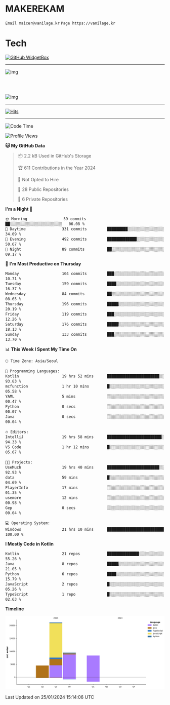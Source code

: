 # MAKEREKAM

`Email maicer@vanilage.kr`
`Page https://vanilage.kr`

# Tech

[![GitHub WidgetBox](https://github-widgetbox.vercel.app/api/skills?languages=python,js,ts,c,cpp,cs,java,kotlin,bash,md,html,css,xml,yaml,swift,powershell,json,R,SQL,php&tools=git,npm,gradle,nodejs,vercel,nginx&includeNames=true&theme=darkmode)](https://github.com/Jurredr/github-widgetbox)

---

![img](https://github-readme-stats.vercel.app/api/top-langs/?username=MAKEREKAM&layout=compact&theme=gruvbox)

<br>
<br>

![img](https://github-readme-stats.vercel.app/api/?username=MAKEREKAM&layout=compact&theme=gruvbox)

---

[![Hits](https://hits.seeyoufarm.com/api/count/incr/badge.svg?url=https%3A%2F%2Fgithub.com%2FMAKEREKAM&count_bg=%234A49D1&title_bg=%23555555&icon=&icon_color=%23E7E7E7&title=방문&edge_flat=false)](https://hits.seeyoufarm.com)

---

<!--START_SECTION:waka-->
![Code Time](http://img.shields.io/badge/Code%20Time-196%20hrs%2018%20mins-blue)

![Profile Views](http://img.shields.io/badge/Profile%20Views-0-blue)

**🐱 My GitHub Data** 

> 📦 2.2 kB Used in GitHub's Storage 
 > 
> 🏆 611 Contributions in the Year 2024
 > 
> 🚫 Not Opted to Hire
 > 
> 📜 28 Public Repositories 
 > 
> 🔑 6 Private Repositories 
 > 
**I'm a Night 🦉** 

```text
🌞 Morning                59 commits          ██░░░░░░░░░░░░░░░░░░░░░░░   06.08 % 
🌆 Daytime                331 commits         █████████░░░░░░░░░░░░░░░░   34.09 % 
🌃 Evening                492 commits         █████████████░░░░░░░░░░░░   50.67 % 
🌙 Night                  89 commits          ██░░░░░░░░░░░░░░░░░░░░░░░   09.17 % 
```
📅 **I'm Most Productive on Thursday** 

```text
Monday                   104 commits         ███░░░░░░░░░░░░░░░░░░░░░░   10.71 % 
Tuesday                  159 commits         ████░░░░░░░░░░░░░░░░░░░░░   16.37 % 
Wednesday                84 commits          ██░░░░░░░░░░░░░░░░░░░░░░░   08.65 % 
Thursday                 196 commits         █████░░░░░░░░░░░░░░░░░░░░   20.19 % 
Friday                   119 commits         ███░░░░░░░░░░░░░░░░░░░░░░   12.26 % 
Saturday                 176 commits         █████░░░░░░░░░░░░░░░░░░░░   18.13 % 
Sunday                   133 commits         ███░░░░░░░░░░░░░░░░░░░░░░   13.70 % 
```


📊 **This Week I Spent My Time On** 

```text
🕑︎ Time Zone: Asia/Seoul

💬 Programming Languages: 
Kotlin                   19 hrs 52 mins      ███████████████████████░░   93.83 % 
mcfunction               1 hr 10 mins        █░░░░░░░░░░░░░░░░░░░░░░░░   05.58 % 
YAML                     5 mins              ░░░░░░░░░░░░░░░░░░░░░░░░░   00.47 % 
Python                   0 secs              ░░░░░░░░░░░░░░░░░░░░░░░░░   00.07 % 
Java                     0 secs              ░░░░░░░░░░░░░░░░░░░░░░░░░   00.04 % 

🔥 Editors: 
IntelliJ                 19 hrs 58 mins      ████████████████████████░   94.33 % 
VS Code                  1 hr 12 mins        █░░░░░░░░░░░░░░░░░░░░░░░░   05.67 % 

🐱‍💻 Projects: 
UseMuch                  19 hrs 40 mins      ███████████████████████░░   92.93 % 
data                     59 mins             █░░░░░░░░░░░░░░░░░░░░░░░░   04.69 % 
PlayerInfo               17 mins             ░░░░░░░░░░░░░░░░░░░░░░░░░   01.35 % 
usemore                  12 mins             ░░░░░░░░░░░░░░░░░░░░░░░░░   00.98 % 
Gep                      0 secs              ░░░░░░░░░░░░░░░░░░░░░░░░░   00.04 % 

💻 Operating System: 
Windows                  21 hrs 10 mins      █████████████████████████   100.00 % 
```

**I Mostly Code in Kotlin** 

```text
Kotlin                   21 repos            ██████████████░░░░░░░░░░░   55.26 % 
Java                     8 repos             █████░░░░░░░░░░░░░░░░░░░░   21.05 % 
Python                   6 repos             ████░░░░░░░░░░░░░░░░░░░░░   15.79 % 
JavaScript               2 repos             █░░░░░░░░░░░░░░░░░░░░░░░░   05.26 % 
TypeScript               1 repo              █░░░░░░░░░░░░░░░░░░░░░░░░   02.63 % 
```



**Timeline**

![Lines of Code chart](https://raw.githubusercontent.com/MAKEREKAM/MAKEREKAM/main/assets/bar_graph.png)


 Last Updated on 25/01/2024 15:14:06 UTC
<!--END_SECTION:waka-->
